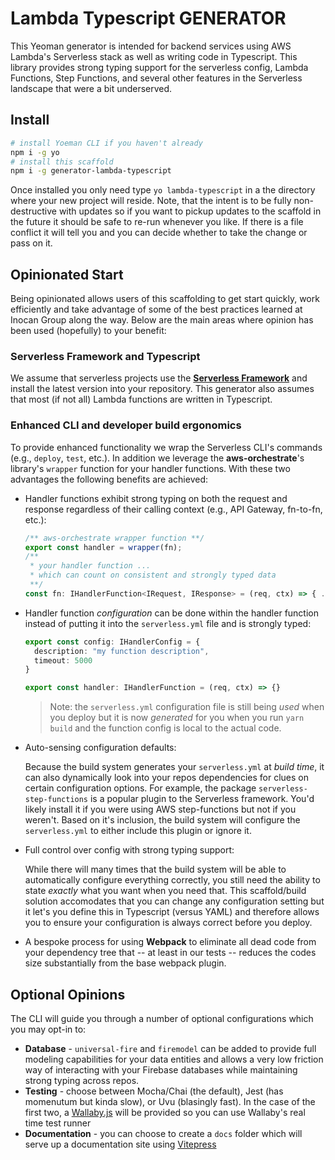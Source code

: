 # Lambda Typescript GENERATOR

This Yeoman generator is intended for backend services using AWS Lambda's Serverless stack as well as writing code in Typescript. This library provides strong typing support for the serverless config, Lambda Functions, Step Functions, and several other features in the Serverless landscape that were a bit underserved.

## Install

```sh
# install Yoeman CLI if you haven't already
npm i -g yo
# install this scaffold
npm i -g generator-lambda-typescript
```

Once installed you only need type `yo lambda-typescript` in a the directory where your new project will reside. Note, that the intent is to be fully non-destructive with updates so if you want to pickup updates to the scaffold in the future it should be safe to re-run whenever you like. If there is a file conflict it will tell you and you can decide whether to take the change or pass on it.

## Opinionated Start

Being opinionated allows users of this scaffolding to get start quickly, work efficiently and take advantage of some of the best practices learned at Inocan Group along the way. Below are the main areas where opinion has been used (hopefully) to your benefit:

### Serverless Framework and Typescript
We assume that serverless projects use the [**Serverless Framework**](https://serverless.com) and install the latest version into your repository. This generator also assumes that most (if not all) Lambda functions are written in Typescript.

### Enhanced CLI and developer build ergonomics

To provide enhanced functionality we wrap the Serverless CLI's commands (e.g., `deploy`, `test`, etc.). In addition we leverage the **aws-orchestrate**'s library's `wrapper` function for your handler functions. With these two advantages the following benefits are achieved:

- Handler functions exhibit strong typing on both the request and response regardless of their calling context (e.g., API Gateway, fn-to-fn, etc.):

    ```typescript
    /** aws-orchestrate wrapper function **/
    export const handler = wrapper(fn);
    /** 
     * your handler function ... 
     * which can count on consistent and strongly typed data
     **/
    const fn: IHandlerFunction<IRequest, IResponse> = (req, ctx) => { ... } 
    ```

- Handler function _configuration_ can be done within the handler function instead of putting it into the `serverless.yml` file and is strongly typed:

    ```typescript
    export const config: IHandlerConfig = {
      description: "my function description",
      timeout: 5000
    }

    export const handler: IHandlerFunction = (req, ctx) => {}
    ```

    > Note: the `serverless.yml` configuration file is still being _used_ when you deploy but it is now _generated_ for you when you run `yarn build` and the function config is local to the actual code.

- Auto-sensing configuration defaults:

    Because the build system generates your `serverless.yml` at _build time_, it can also dynamically look into your repos dependencies for clues on certain configuration options. For example, the package `serverless-step-functions` is a popular plugin to the Serverless framework. You'd likely install it if you were using AWS step-functions but not if you weren't.
    Based on it's inclusion, the build system will configure the `serverless.yml` to either include this plugin or ignore it.

- Full control over config with strong typing support:

    While there will many times that the build system will be able to automatically configure everything correctly, you still need the ability to state _exactly_ what you want when you need that. This scaffold/build solution accomodates that you can change any configuration setting but it let's you define this in Typescript (versus YAML) and therefore allows you to ensure your configuration is always correct before you deploy.

- A bespoke process for using **Webpack** to eliminate all dead code from your dependency tree that -- at least in our tests -- reduces the codes size substantially from the base webpack plugin.

## Optional Opinions

The CLI will guide you through a number of optional configurations which you may opt-in to:

- **Database** - `universal-fire` and `firemodel` can be added to provide full modeling capabilities for your data entities and allows a very low friction way of interacting with your Firebase databases while maintaining strong typing across repos.
- **Testing** - choose between Mocha/Chai (the default), Jest (has momenutum but kinda slow), or Uvu (blasingly fast). In the case of the first two, a [Wallaby.js](https://wallabyjs.com) will be provided so you can use Wallaby's real time test runner
- **Documentation** - you can choose to create a `docs` folder which will serve up a documentation site using [Vitepress](https://github.com/vuejs/vitepress)
